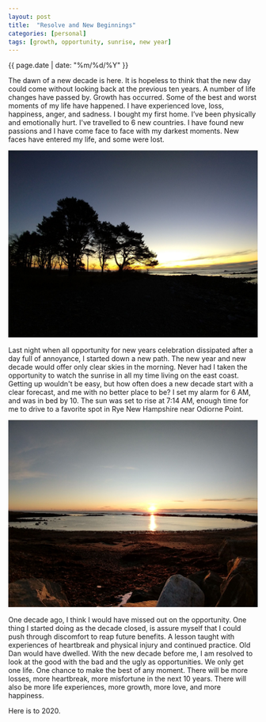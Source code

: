 ```yaml
---
layout: post
title:  "Resolve and New Beginnings"
categories: [personal]
tags: [growth, opportunity, sunrise, new year]
---
```

{{ page.date | date: "%m/%d/%Y" }}
 
 
The dawn of a new decade is here.  It is hopeless to think that the new day could come without looking back at the previous ten years.  A number of life changes have passed by.  Growth has occurred.  Some of the best and worst moments of my life have happened.  I have experienced love, loss, happiness, anger, and sadness.  I bought my first home.  I’ve been physically and emotionally hurt.  I've travelled to 6 new countries.  I have found new passions and I have come face to face with my darkest moments.  New faces have entered my life, and some were lost.  
 
![Dawn in Rye New Hampshire](/assets/images/2020-01-01-dawn-compressed.jpg)
 
Last night when all opportunity for new years celebration dissipated after a day full of annoyance, I started down a new path.  The new year and new decade would offer only clear skies in the morning.  Never had I taken the opportunity to watch the sunrise in all my time living on the east coast.  Getting up wouldn't be easy, but how often does a new decade start with a clear forecast, and me with no better place to be?  I set my alarm for 6 AM, and was in bed by 10.  The sun was set to rise at 7:14 AM, enough time for me to drive to a favorite spot in Rye New Hampshire near Odiorne Point.
 
![Ocean Sunrise in Rye New Hampshire](/assets/images/2020-01-01-sunrise-compressed.jpg)
 
One decade ago, I think I would have missed out on the opportunity.  One thing I started doing as the decade closed, is assure myself that I could push through discomfort to reap future benefits.  A lesson taught with experiences of heartbreak and physical injury and continued practice.  Old Dan would have dwelled.  With the new decade before me, I am resolved to look at the good with the bad and the ugly as opportunities.  We only get one life.  One chance to make the best of any moment.  There will be more losses, more heartbreak, more misfortune in the next 10 years.  There will also be more life experiences, more growth, more love, and more happiness.
 
Here is to 2020.
